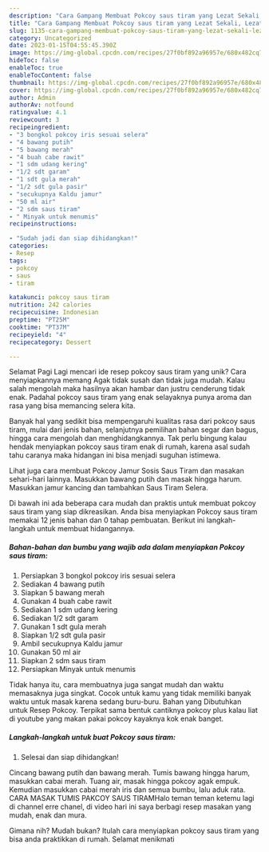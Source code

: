 ```yaml
---
description: "Cara Gampang Membuat Pokcoy saus tiram yang Lezat Sekali, Lezat"
title: "Cara Gampang Membuat Pokcoy saus tiram yang Lezat Sekali, Lezat"
slug: 1135-cara-gampang-membuat-pokcoy-saus-tiram-yang-lezat-sekali-lezat
category: Uncategorized
date: 2023-01-15T04:55:45.390Z
image: https://img-global.cpcdn.com/recipes/27f0bf892a96957e/680x482cq70/pokcoy-saus-tiram-foto-resep-utama.jpg
hideToc: false
enableToc: true
enableTocContent: false
thumbnail: https://img-global.cpcdn.com/recipes/27f0bf892a96957e/680x482cq70/pokcoy-saus-tiram-foto-resep-utama.jpg
cover: https://img-global.cpcdn.com/recipes/27f0bf892a96957e/680x482cq70/pokcoy-saus-tiram-foto-resep-utama.jpg
author: Admin
authorAv: notfound
ratingvalue: 4.1
reviewcount: 3
recipeingredient:
- "3 bongkol pokcoy iris sesuai selera"
- "4 bawang putih"
- "5 bawang merah"
- "4 buah cabe rawit"
- "1 sdm udang kering"
- "1/2 sdt garam"
- "1 sdt gula merah"
- "1/2 sdt gula pasir"
- "secukupnya Kaldu jamur"
- "50 ml air"
- "2 sdm saus tiram"
- " Minyak untuk menumis"
recipeinstructions:

- "Sudah jadi dan siap dihidangkan!"
categories:
- Resep
tags:
- pokcoy
- saus
- tiram

katakunci: pokcoy saus tiram 
nutrition: 242 calories
recipecuisine: Indonesian
preptime: "PT25M"
cooktime: "PT37M"
recipeyield: "4"
recipecategory: Dessert

---
```



Selamat Pagi Lagi mencari ide resep pokcoy saus tiram yang unik? Cara menyiapkannya memang Agak tidak susah dan tidak juga mudah. Kalau salah mengolah maka hasilnya akan hambar dan justru cenderung tidak enak. Padahal pokcoy saus tiram yang enak selayaknya punya aroma dan rasa yang bisa memancing selera kita.


Banyak hal yang sedikit bisa mempengaruhi kualitas rasa dari pokcoy saus tiram, mulai dari jenis bahan, selanjutnya pemilihan bahan segar dan bagus, hingga cara mengolah dan menghidangkannya. Tak perlu bingung kalau hendak menyiapkan pokcoy saus tiram enak di rumah, karena asal sudah tahu caranya maka hidangan ini bisa menjadi suguhan istimewa.

Lihat juga cara membuat Pokcoy Jamur Sosis Saus Tiram dan masakan sehari-hari lainnya. Masukkan bawang putih dan masak hingga harum. Masukkan jamur kancing dan tambahkan Saus Tiram Selera.


Di bawah ini ada beberapa cara mudah dan praktis untuk membuat pokcoy saus tiram yang siap dikreasikan. Anda bisa menyiapkan Pokcoy saus tiram memakai 12 jenis bahan dan 0 tahap pembuatan. Berikut ini langkah-langkah untuk membuat hidangannya.

<!--inarticleads1-->

##### Bahan-bahan dan bumbu yang wajib ada dalam menyiapkan Pokcoy saus tiram:

1. Persiapkan 3 bongkol pokcoy iris sesuai selera
1. Sediakan 4 bawang putih
1. Siapkan 5 bawang merah
1. Gunakan 4 buah cabe rawit
1. Sediakan 1 sdm udang kering
1. Sediakan 1/2 sdt garam
1. Gunakan 1 sdt gula merah
1. Siapkan 1/2 sdt gula pasir
1. Ambil secukupnya Kaldu jamur
1. Gunakan 50 ml air
1. Siapkan 2 sdm saus tiram
1. Persiapkan  Minyak untuk menumis


Tidak hanya itu, cara membuatnya juga sangat mudah dan waktu memasaknya juga singkat. Cocok untuk kamu yang tidak memiliki banyak waktu untuk masak karena sedang buru-buru. Bahan yang Dibutuhkan untuk Resep Pokcoy. Terpikat sama bentuk cantiknya pokcoy plus kalau liat di youtube yang makan pakai pokcoy kayaknya kok enak banget. 

<!--inarticleads2-->

##### Langkah-langkah untuk buat Pokcoy saus tiram:


1. Selesai dan siap dihidangkan!

Cincang bawang putih dan bawang merah. Tumis bawang hingga harum, masukkan cabai merah. Tuang air, masak hingga pokcoy agak empuk. Kemudian masukkan cabai merah iris dan semua bumbu, lalu aduk rata. CARA MASAK TUMIS PAKCOY SAUS TIRAMHalo teman teman ketemu lagi di channel erre chanel, di video hari ini saya berbagi resep masakan yang mudah, enak dan mura. 

Gimana nih? Mudah bukan? Itulah cara menyiapkan pokcoy saus tiram yang bisa anda praktikkan di rumah. Selamat menikmati
